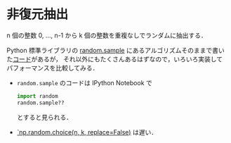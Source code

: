 非復元抽出
==========

n 個の整数 0, ..., n-1 から k 個の整数を重複なしでランダムに抽出する．

Python 標準ライブラリの [random.sample](https://docs.python.org/2.7/library/random.html#random.sample)
にあるアルゴリズムそのままで書いた[コード](https://github.com/QuantEcon/QuantEcon.py/blob/42697210bc975734885aee3cc43507aa14c22e06/quantecon/random_mc.py#L169)があるが，
それ以外にもたくさんあるはずなので，いろいろ実装してパフォーマンスを比較してみる．

* `random.sample` のコードは IPython Notebook で

  ```python
  import random
  random.sample??
  ```

  とすると見られる．

* [`np.random.choice(n, k, replace=False)](http://docs.scipy.org/doc/numpy/reference/generated/numpy.random.choice.html)
  は遅い．
